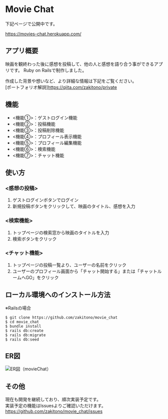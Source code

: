 # Movie Chat

下記ページで公開中です。

https://movies-chat.herokuapp.com/

## アプリ概要
映画を観終わった後に感想を投稿して、他の人と感想を語り合う事ができるアプリです。
Ruby on Railsで制作しました。

作成した背景や想いなど、より詳細な情報は下記をご覧ください。  
[ポートフォリオ解説]https://qiita.com/zakitono/private

## 機能
- <機能①>：ゲストログイン機能
- <機能②>：投稿機能
- <機能③>：投稿削除機能
- <機能④>：プロフィール表示機能
- <機能⑤>：プロフィール編集機能
- <機能⑥>：検索機能
- <機能⑦>：チャット機能

## 使い方
### <感想の投稿>
1. ゲストログインボタンでログイン
2. 新規投稿ボタンをクリックして、映画のタイトル、感想を入力

### <検索機能>
1. トップページの検索窓から映画のタイトルを入力
2. 検索ボタンをクリック

### <チャット機能>
1. トップページの投稿一覧より、ユーザーの名前をクリック
2. ユーザーのプロフィール画面から「チャット開始する」または「チャットルームへGO」をクリック


## ローカル環境へのインストール方法
※Railsの場合
```
$ git clone https://github.com/zakitono/movie_chat
$ cd movie_chat
$ bundle install
$ rails db:create
$ rails db:migrate
$ rails db:seed
```

## ER図
![ER図（movieChat）](https://user-images.githubusercontent.com/71639603/106863153-73cc4480-670b-11eb-82c3-048df46802ac.png)

## その他
現在も開発を継続しており、順次実装予定です。  
実装予定の機能はIssuesよりご確認いただけます。  
https://github.com/zakitono/movie_chat/issues